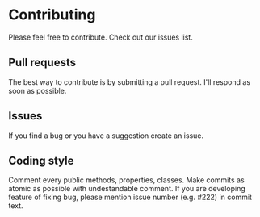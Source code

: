 Contributing
============
Please feel free to contribute. Check out our issues list.

## Pull requests
The best way to contribute is by submitting a pull request.
I'll respond as soon as possible.

## Issues
If you find a bug or you have a suggestion create an issue.

## Coding style

Comment every public methods, properties, classes.
Make commits as atomic as possible with undestandable comment.
If you are developing feature of fixing bug, please mention issue number (e.g. #222) in commit text.
